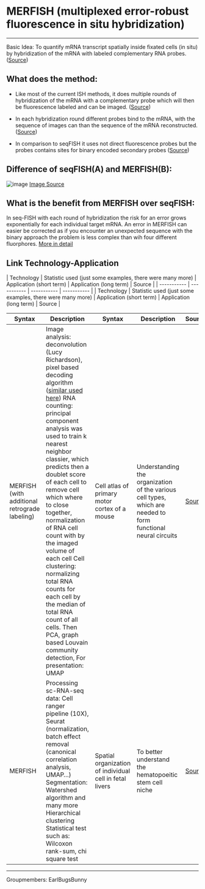 # MERFISH (multiplexed error-robust fluorescence in situ hybridization)
***
Basic Idea: To quantify mRNA transcript spatially inside fixated cells (in situ) by hybridization of the mRNA with labeled complementary RNA probes. ([Source](https://doi.org/10.1186/s13073-022-01075-1))

## What does the method:

- Like most of the current ISH methods, it does multiple rounds of hybridization of the mRNA with a complementary probe which will then be fluorescence labeled and can be imaged. ([Source](https://doi.org/10.1038/nmeth.2892))  

- In each hybridization round different probes bind to the mRNA, with the sequence of images can than the sequence of the mRNA reconstructed. ([Source](https://doi.org/10.1186/s13073-022-01075-1))

- In comparison to seqFISH it uses not direct fluorescence probes but the probes contains sites for binary encoded secondary probes ([Source](https://doi.org/10.1126/science.aaa6090))


## Difference of seqFISH(A) and MERFISH(B): 

![image](https://user-images.githubusercontent.com/79060099/193455724-81d3d845-f05a-40b7-b901-3bcb5ec7c712.png)
[Image Source](https://doi.org/10.1111/febs.14435) 

## What is the benefit from MERFISH over seqFISH:

In seq-FISH with each round of hybridization the risk for an error grows exponentially for each individual target mRNA. An error in MERFISH can easier be corrected as if you encounter an unexpected sequence with the binary approach the problem is less complex than wih four different fluorphores. [More in detail](10.1126/science.aaa6090) 

## Link Technology-Application

| Technology | Statistic used (just some examples, there were many more) | Application (short term) | Application (long term) | Source |
| ----------- | ----------- | ----------- | ----------- |
| Technology | Statistic used (just some examples, there were many more) | Application (short term) | Application (long term) | Source |

| Syntax      | Description | Syntax      | Description | Source |
| ----------- | ----------- | ----------- | ----------- | ----------- |
| MERFISH (with additional retrograde labeling)      | Image analysis: deconvolution (Lucy Richardson), pixel based decoding algorithm ([similar used here](https://doi.org/10.1073/pnas.1612826113)) RNA counting: principal component analysis was used to train k nearest neighbor classier, which predicts then  a doublet score of each cell to remove cell which where to close together, normalization of RNA cell count with by the imaged volume of each cell Cell clustering: normalizing total RNA counts for each cell by the median of total RNA count of all cells. Then PCA, graph based Louvain community detection,  For presentation: UMAP | Cell atlas of primary motor cortex of a mouse     | Understanding the organization of the various cell types, which are needed to form functional neural circuits|[Source](https://doi.org/10.1038/s41586-021-03705-x)|
| MERFISH  | Processing sc-RNA-seq data: Cell ranger pipeline (10X), Seurat (normalization, batch effect removal (canonical correlation analysis, UMAP…) Segmentation: Watershed algorithm and many more Hierarchical clustering Statistical test such as: Wilcoxon rank-sum, chi square test      | Spatial organization of individual cell in fetal livers   | To better understand the hematopoeitic stem cell niche | [Source](https://doi.org/10.1038/s41421-021-00266-1) |

***
Groupmembers: EarlBugsBunny
